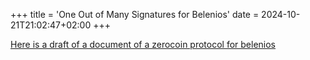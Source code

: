 +++
title = 'One Out of Many Signatures for Belenios'
date = 2024-10-21T21:02:47+02:00
+++

[Here is a draft of a document of a zerocoin protocol for belenios](/belenios-ooom.pdf)
